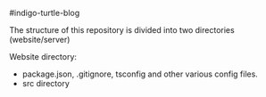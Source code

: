 #indigo-turtle-blog


The structure of this repository is divided into two directories (website/server)

Website directory:
- package.json, .gitignore, tsconfig and other various config files.
- src directory
